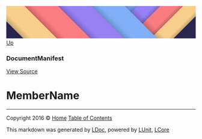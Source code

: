 ![](../Content/LDoc-banner-small.png "")
[Up](DocumentManifest.md)

### DocumentManifest
[View Source](../Markdown/Manifest/DocumentManifest.cs)

# MemberName



---

Copyright 2016 &copy; [Home](../../README.md) [Table of Contents](../../TableOfContents.md)

This markdown was generated by [LDoc](https://github.com/CodeSingularity/LDoc), powered by [LUnit](https://github.com/CodeSingularity/LUnit), [LCore](https://github.com/CodeSingularity/LCore)
